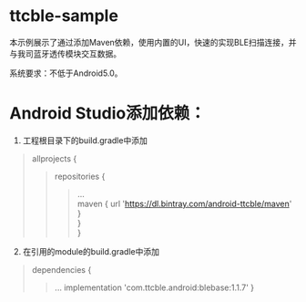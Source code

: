 # ttcble-sample

本示例展示了通过添加Maven依赖，使用内置的UI，快速的实现BLE扫描连接，并与我司蓝牙透传模块交互数据。

系统要求：不低于Android5.0。

# Android Studio添加依赖：

1. 工程根目录下的build.gradle中添加

>allprojects {
>>repositories {
>>>...  
maven { url 'https://dl.bintray.com/android-ttcble/maven' }  
}  
}

2. 在引用的module的build.gradle中添加

>dependencies {
>>... 
>>implementation 'com.ttcble.android:blebase:1.1.7' 
>}
